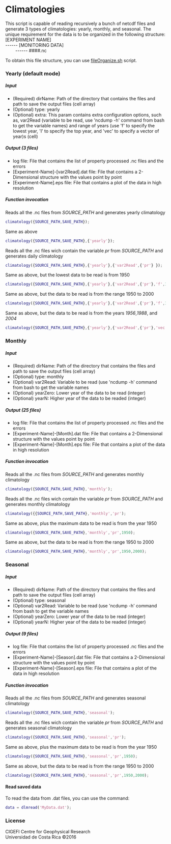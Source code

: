 # Climatologies
This script is capable of reading recursively a bunch of netcdf files and generate 3 types of climatologies: yearly, monthly, and seasonal.
The unique requirement for the data is to be organized in the following structure:<br/>
[EXPERIMENT NAME]<br/>
------ [MONITORING DATA]<br/>
&nbsp;&nbsp;&nbsp;&nbsp;&nbsp;&nbsp;&nbsp;&nbsp;------ ####.nc<br />

To obtain this file structure, you can use [fileOrganize.sh](https://github.com/cigefi/fileManager/) script.

### Yearly (default mode)
##### Input
- (Required) dirName: Path of the directory that contains the files and path to save the output files (cell array)
- (Optional) type: yearly
- (Optional) extra: This param contains extra configuration options, such as, var2Read (variable to be read, use 'ncdump -h' command from bash to get the variable names) and range of years (use 'f' to specify the lowest year, 'l' to specify the top year, and 'vec' to specify a vector of year)s (cell)

##### Output (3 files)
- log file: File that contains the list of property processed .nc files and the errors
- [Experiment-Name]-[var2Read].dat file: File that contains a 2-Dimensional structure with the values point by point
- [Experiment-Name].eps file: File that contains a plot of the data in high resolution

##### Function invocation
Reads all the .nc files from _SOURCE_PATH_ and generates yearly climatology
```matlab
climatology({SOURCE_PATH,SAVE_PATH});
```
Same as above
```matlab
climatology({SOURCE_PATH,SAVE_PATH},{'yearly'});
```
Reads all the .nc files wich contain the variable _pr_ from _SOURCE_PATH_ and generates daily climatology
```matlab
climatology({SOURCE_PATH,SAVE_PATH},{'yearly'},{'var2Read',{'pr'} });
```
Same as above, but the lowest data to be read is from 1950
```matlab
climatology({SOURCE_PATH,SAVE_PATH},{'yearly'},{'var2Read',{'pr'},'f',1950});
```
Same as above, but the data to be read is from the range 1950 to 2000
```matlab
climatology({SOURCE_PATH,SAVE_PATH},{'yearly'},{'var2Read',{'pr'},'f',1950,'l',2000});
```
Same as above, but the data to be read is from the years _1956_,_1988_, and _2004_
```matlab
climatology({SOURCE_PATH,SAVE_PATH},{'yearly'},{'var2Read',{'pr'},'vec',[1988,2004,1956]});
```
### Monthly
##### Input
- (Required) dirName: Path of the directory that contains the files and path to save the output files (cell array)
- (Optional) type: monthly
- (Optional) var2Read: Variable to be read (use 'ncdump -h' command from bash to get the variable names
- (Optional) yearZero: Lower year of the data to be read (integer)
- (Optional) yearN: Higher year of the data to be readed (integer)

##### Output (25 files)
- log file: File that contains the list of property processed .nc files and the errors
- [Experiment-Name]-[Month].dat file: File that contains a 2-Dimensional structure with the values point by point
- [Experiment-Name]-[Month].eps file: File that contains a plot of the data in high resolution

##### Function invocation
Reads all the .nc files from _SOURCE_PATH_ and generates monthly climatology
```matlab
climatology({SOURCE_PATH,SAVE_PATH},'monthly');
```
Reads all the .nc files wich contain the variable _pr_ from _SOURCE_PATH_ and generates monthly climatology
```matlab
climatology({{SOURCE_PATH,SAVE_PATH},'monthly','pr');
```
Same as above, plus the maximum data to be read is from the year 1950
```matlab
climatology({SOURCE_PATH,SAVE_PATH},'monthly','pr',1950);
```
Same as above, but the data to be read is from the range 1950 to 2000
```matlab
climatology({SOURCE_PATH,SAVE_PATH},'monthly','pr',1950,2000);
```

### Seasonal
##### Input
- (Required) dirName: Path of the directory that contains the files and path to save the output files (cell array)
- (Optional) type: seasonal
- (Optional) var2Read: Variable to be read (use 'ncdump -h' command from bash to get the variable names
- (Optional) yearZero: Lower year of the data to be read (integer)
- (Optional) yearN: Higher year of the data to be readed (integer)

##### Output (9 files)
- log file: File that contains the list of property processed .nc files and the errors
- [Experiment-Name]-[Season].dat file: File that contains a 2-Dimensional structure with the values point by point
- [Experiment-Name]-[Season].eps file: File that contains a plot of the data in high resolution

##### Function invocation
Reads all the .nc files from _SOURCE_PATH_ and generates seasonal climatology
```matlab
climatology({SOURCE_PATH,SAVE_PATH},'seasonal');
```
Reads all the .nc files wich contain the variable _pr_ from _SOURCE_PATH_ and generates seasonal climatology
```matlab
climatology({SOURCE_PATH,SAVE_PATH},'seasonal','pr');
```
Same as above, plus the maximum data to be read is from the year 1950
```matlab
climatology({SOURCE_PATH,SAVE_PATH},'seasonal','pr',1950);
```
Same as above, but the data to be read is from the range 1950 to 2000
```matlab
climatology({SOURCE_PATH,SAVE_PATH},'seasonal','pr',1950,2000);
```

#### Read saved data
To read the data from .dat files, you can use the command:
```matlab
data = dlmread('MyData.dat');
```
### License
CIGEFI Centre for Geophysical Research<br/>
Universidad de Costa Rica &copy;2016
